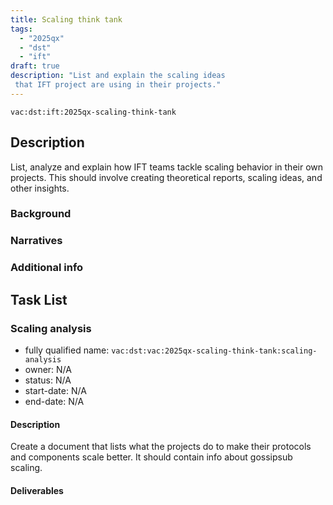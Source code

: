 ```yaml
---
title: Scaling think tank
tags:
  - "2025qx"
  - "dst"
  - "ift"
draft: true
description: "List and explain the scaling ideas
 that IFT project are using in their projects."
---
```


`vac:dst:ift:2025qx-scaling-think-tank`

## Description
List, analyze and explain how IFT teams
tackle scaling behavior in their own projects.
This should involve creating theoretical reports,
scaling ideas, and other insights.

### Background

### Narratives

### Additional info

## Task List

### Scaling analysis

* fully qualified name: `vac:dst:vac:2025qx-scaling-think-tank:scaling-analysis`
* owner: N/A
* status: N/A
* start-date: N/A
* end-date: N/A

#### Description
Create a document that lists what the projects do
to make their protocols and components scale better.
It should contain info about gossipsub scaling.

#### Deliverables